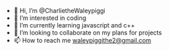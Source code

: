 - 👋 Hi, I’m @CharlietheWaleypiggi
- 👀 I’m interested in coding
- 🌱 I’m currently learning javascript and c++
- 💞️ I’m looking to collaborate on my plans for projects
- 📫 How to reach me waleypiggithe2@gmail.com

<!---
CharlietheWaleypiggi/CharlietheWaleypiggi is a ✨ special ✨ repository because its `README.md` (this file) appears on your GitHub profile.
You can click the Preview link to take a look at your changes.
--->
